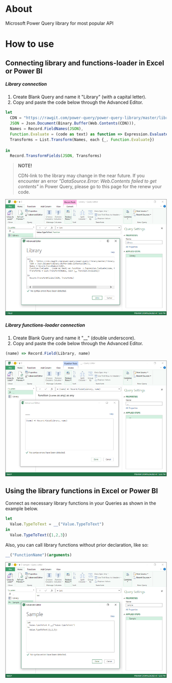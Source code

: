 # About
Microsoft Power Query library for most popular API

# How to use
## Connecting library and functions-loader in Excel or Power BI
##### Library connection

1. Create Blank Query and name it "Library" (with a capital letter).
2. Copy and paste the code below through the Advanced Editor.

```jsx
let
  CDN = "https://rawgit.com/power-query/power-query-library/master/library/library.json",
  JSON = Json.Document(Binary.Buffer(Web.Contents(CDN))),
  Names = Record.FieldNames(JSON),
  Function.Evaluate = (code as text) as function => Expression.Evaluate(code, #shared),
  Transforms = List.Transform(Names, each {_, Function.Evaluate})

in
  Record.TransformFields(JSON, Transforms)
```


> **NOTE!**
>
> CDN-link to the library may change in the near future. If you encounter an error *"DataSource.Error: Web.Contents failed to get contents"* in Power Query, please go to this page for the renew your code.

![alt text](docs/media/how-to-connect1.png "Library connection screenshot")


##### Library functions-loader connection

1. Create Blank Query and name it "__" (double underscore).
2. Copy and paste the code below through the Advanced Editor.

```jsx
(name) => Record.Field(Library, name)
```

![alt text](docs/media/how-to-connect2.png "Library functions-loader connection Screenshot")

## Using the library functions in Excel or Power BI

Connect as necessary library functions in your Queries as shown in the example below.
```jsx
let
  Value.TypeToText = __("Value.TypeToText")
in
  Value.TypeToText({1,2,3})
```
Also, you can call library functions without prior declaration, like so:
```jsx
__("FunctionName")(arguments)
```

![alt text](docs/media/how-to-connect3.png "Using the library functions in Excel or Power BI screenshot")